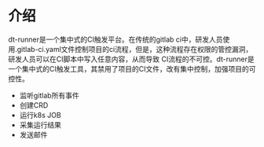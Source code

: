 # 介绍

dt-runner是一个集中式的CI触发平台。在传统的gitlab ci中，研发人员使用.gitlab-ci.yaml文件控制项目的ci流程，但是，这种流程存在权限的管控漏洞，研发人员可以在CI脚本中写入任意内容，从而导致 CI流程的不可控。dt-runner是一个集中式的CI触发工具，其禁用了项目的CI文件，改有集中控制，加强项目的可控性。

* 监听gitlab所有事件
* 创建CRD
* 运行k8s JOB
* 采集运行结果
* 发送邮件
